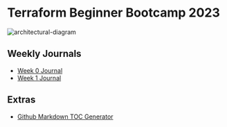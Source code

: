 # Terraform Beginner Bootcamp 2023

![architectural-diagram](https://github.com/madhavi-chavva/terraform-beginner-bootcamp-2023/assets/125069098/bee219b5-6d12-4cce-a7b9-7dad22485808)

## Weekly Journals
- [Week 0 Journal](Journal/Week0.md)
- [Week 1 Journal](journal/week1.md)

## Extras
- [Github Markdown TOC Generator](https://ecotrust-canada.github.io/markdown-toc/)
